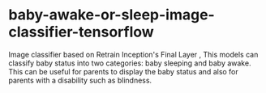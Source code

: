 # baby-awake-or-sleep-image-classifier-tensorflow
Image classifier based on Retrain Inception's Final Layer , This models can classify baby status into two categories: baby sleeping and baby awake. This can be useful for parents to display the baby status and also for parents with a disability such as blindness.

